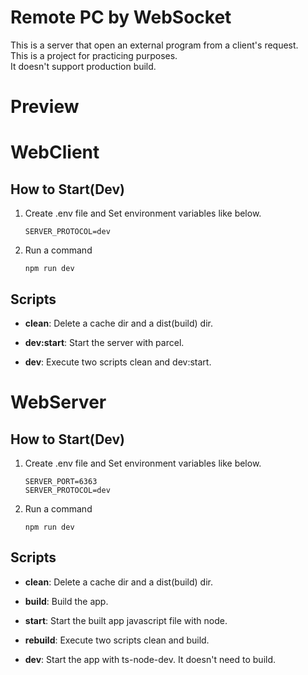 # Remote PC by WebSocket

This is a server that open an external program from a client's request. <br/>
This is a project for practicing purposes.<br/>
It doesn't support production build.

# Preview

# WebClient

## How to Start(Dev)

1. Create .env file and Set environment variables like below.
   ```
   SERVER_PROTOCOL=dev
   ```
2. Run a command
   ```
   npm run dev
   ```

## Scripts

- **clean**: Delete a cache dir and a dist(build) dir.

- **dev:start**: Start the server with parcel.
- **dev**: Execute two scripts clean and dev:start.

# WebServer

## How to Start(Dev)

1. Create .env file and Set environment variables like below.
   ```
   SERVER_PORT=6363
   SERVER_PROTOCOL=dev
   ```
2. Run a command
   ```
   npm run dev
   ```

## Scripts

- **clean**: Delete a cache dir and a dist(build) dir.

- **build**: Build the app.

- **start**: Start the built app javascript file with node.

- **rebuild**: Execute two scripts clean and build.

- **dev**: Start the app with ts-node-dev. It doesn't need to build.

